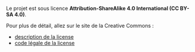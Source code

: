 Le projet est sous licence  **Attribution-ShareAlike 4.0 International (CC BY-SA 4.0)**.

Pour plus de détail, allez sur le site de la Creative Commons :
* [description de la license](https://creativecommons.org/licenses/by-sa/4.0/)
* [code légale de la license](https://creativecommons.org/licenses/by-sa/4.0/legalcode)
